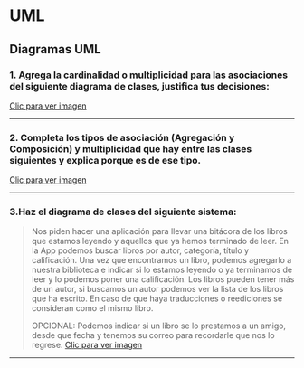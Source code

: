 # UML
## Diagramas UML

### 1. Agrega la cardinalidad o multiplicidad para las asociaciones del siguiente diagrama de clases, justifica tus decisiones:
[Clic para ver imagen](./foticos/uml1.png)

---


### 2. Completa los tipos de asociación (Agregación y Composición) y multiplicidad que hay entre las clases siguientes y explica porque es de ese tipo.
[Clic para ver imagen](./foticos/uml2.png)

***

### 3.Haz el diagrama de clases del siguiente sistema:
 
>Nos piden hacer una aplicación para llevar una bitácora de los libros
>que estamos leyendo y aquellos que ya hemos terminado de leer. 
>En la App podemos buscar libros por autor, categoría, título y calificación.
>Una vez que encontramos un libro, podemos agregarlo a nuestra biblioteca e indicar
>si lo estamos leyendo o ya terminamos de leer y lo podemos poner una calificación.
> Los libros pueden tener más de un autor, si buscamos un autor podemos ver la
> lista de los libros que ha escrito. En caso de que haya traducciones o reediciones 
> se consideran como el mismo libro. 
> 
> OPCIONAL: Podemos indicar si un libro se lo prestamos a un amigo, desde que fecha y
> tenemos su correo para recordarle que nos lo regrese.
[Clic para ver imagen]()
***
